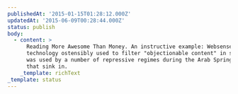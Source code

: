 ```yaml
---
publishedAt: '2015-01-15T01:28:12.000Z'
updatedAt: '2015-06-09T00:28:44.000Z'
status: publish
body:
  - content: >
      Reading More Awesome Than Money. An instructive example: Websense, a
      technology ostensibly used to filter "objectionable content" in schools,
      was used by a number of repressive regimes during the Arab Spring. Let
      that sink in.
    _template: richText
_template: status
---
```


